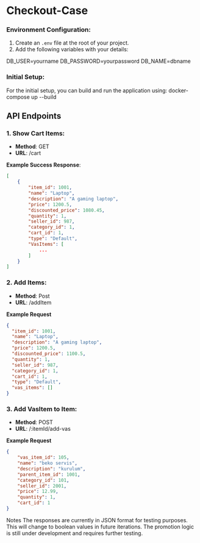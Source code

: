 # Checkout-Case


### Environment Configuration:
1. Create an `.env` file at the root of your project.
2. Add the following variables with your details:

DB_USER=yourname
DB_PASSWORD=yourpassword
DB_NAME=dbname


### Initial Setup:
For the initial setup, you can build and run the application using:
docker-compose up --build



## API Endpoints

### 1. Show Cart Items:
- **Method**: GET
- **URL**: /cart

**Example Success Response**:
```json
[
    {
        "item_id": 1001,
        "name": "Laptop",
        "description": "A gaming laptop",
        "price": 1200.5,
        "discounted_price": 1080.45,
        "quantity": 1,
        "seller_id": 987,
        "category_id": 1,
        "cart_id": 1,
        "type": "Default",
        "VasItems": [
            ...
        ]
    }
]
```

### 2. Add Items:
- **Method**: Post
- **URL**: /addItem

**Example Request**
```json
{
  "item_id": 1001,
  "name": "Laptop",
  "description": "A gaming laptop",
  "price": 1200.5,
  "discounted_price": 1100.5,
  "quantity": 1,
  "seller_id": 987,
  "category_id": 1,
  "cart_id": 1,
  "type": "Default",
  "vas_items": []
}
``````

### 3. Add VasItem to Item:
- **Method**: POST
- **URL**: /:itemId/add-vas

**Example Request**
```json
{
    "vas_item_id": 105,
    "name": "beko servis",
    "description": "kurulum",
    "parent_item_id": 1001,
    "category_id": 101,
    "seller_id": 2001,
    "price": 12.99,
    "quantity": 1,
    "cart_id": 1
}
``````

Notes
The responses are currently in JSON format for testing purposes. This will change to boolean values in future iterations.
The promotion logic is still under development and requires further testing.